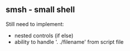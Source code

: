 smsh - small shell
---
Still need to implement:
- nested controls (if else)
- ability to handle '. ./filename' from script file 
